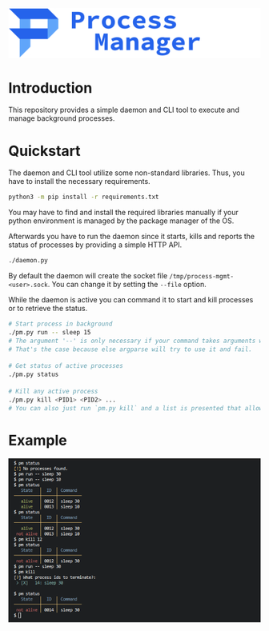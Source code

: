 ![Header](images/header.png)

# Introduction

This repository provides a simple daemon and CLI tool to execute and manage background processes.

# Quickstart

The daemon and CLI tool utilize some non-standard libraries. Thus, you have to install the necessary requirements.
```bash
python3 -m pip install -r requirements.txt
```
You may have to find and install the required libraries manually if your python environment is managed by the package manager of the OS.

Afterwards you have to run the daemon since it starts, kills and reports the status of processes by providing a simple HTTP API. 
```bash
./daemon.py
```
By default the daemon will create the socket file `/tmp/process-mgmt-<user>.sock`. You can change it by setting the `--file` option.

While the daemon is active you can command it to start and kill processes or to retrieve the status.
```bash
# Start process in background
./pm.py run -- sleep 15
# The argument '--' is only necessary if your command takes arguments with '-' prefix
# That's the case because else argparse will try to use it and fail.

# Get status of active processes
./pm.py status

# Kill any active process
./pm.py kill <PID1> <PID2> ...
# You can also just run `pm.py kill` and a list is presented that allows you to select the processes to kill.
```

# Example

![Example](images/example.png)